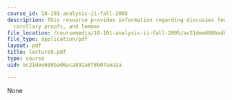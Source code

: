 ```yaml
---
course_id: 18-101-analysis-ii-fall-2005
description: This resource provides information regarding discusses few theorems,
  corollary proofs, and lemmas
file_location: /coursemedia/18-101-analysis-ii-fall-2005/ac21dee608bad6aca891a878b07aea2a_lecture9.pdf
file_type: application/pdf
layout: pdf
title: lecture9.pdf
type: course
uid: ac21dee608bad6aca891a878b07aea2a

---
```

None